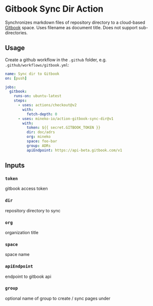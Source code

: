 # Gitbook Sync Dir Action

Synchronizes markdown files of repository directory to a cloud-based [Gitbook](https://www.gitbook.com/) space.
Uses filename as document title. Does not support sub-directories.

## Usage
Create a github workflow in the `.github` folder, e.g. `.github/workflows/gitbook.yml`:

```yml
name: Sync dir to Gitbook
on: [push]

jobs:
  gitbook:
    runs-on: ubuntu-latest
    steps:
      - uses: actions/checkout@v2
        with:
          fetch-depth: 0
      - uses: mineko-io/action-gitbook-sync-dir@v1
        with:
          token: ${{ secret.GITBOOK_TOKEN }}
          dir: doc/adrs
          org: mineko
          space: foo-bar
          group: ADRs
          apiEndpoint: https://api-beta.gitbook.com/v1
```

## Inputs

### `token`
gitbook access token

### `dir`
repository directory to sync

### `org`
organization title

### `space`
space name

### `apiEndpoint`
endpoint to gitbook api

### `group`
optional name of group to create / sync pages under
